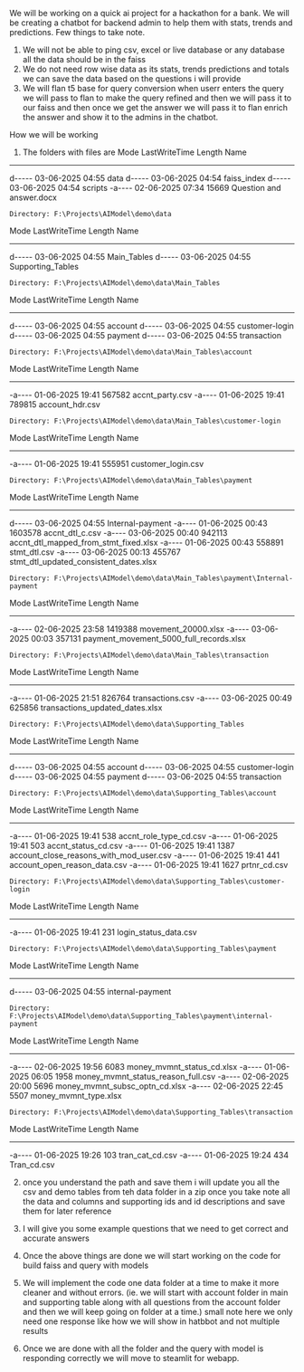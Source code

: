 We will be working on a quick ai project for a hackathon for a bank. We will be creating a chatbot for backend admin to help them with stats, trends and predictions. Few things to take note.

1. We will not be able to ping csv, excel or live database or any database all the data should be in the faiss 
2. We do not need row wise data as its stats, trends predictions and totals we can save the data based on the questions i will provide 
3. We will flan t5 base for query conversion when userr enters the query we will pass to flan to make the query refined and then we will pass it to our faiss and then once we get the answer we will pass it to flan enrich the answer and show it to the admins in the chatbot.

How we will be working 

1. The folders with files are 
Mode                 LastWriteTime         Length Name
----                 -------------         ------ ----
d-----        03-06-2025     04:55                data
d-----        03-06-2025     04:54                faiss_index
d-----        03-06-2025     04:54                scripts
-a----        02-06-2025     07:34          15669 Question and answer.docx


    Directory: F:\Projects\AIModel\demo\data


Mode                 LastWriteTime         Length Name
----                 -------------         ------ ----
d-----        03-06-2025     04:55                Main_Tables
d-----        03-06-2025     04:55                Supporting_Tables


    Directory: F:\Projects\AIModel\demo\data\Main_Tables


Mode                 LastWriteTime         Length Name
----                 -------------         ------ ----
d-----        03-06-2025     04:55                account
d-----        03-06-2025     04:55                customer-login
d-----        03-06-2025     04:55                payment
d-----        03-06-2025     04:55                transaction


    Directory: F:\Projects\AIModel\demo\data\Main_Tables\account


Mode                 LastWriteTime         Length Name
----                 -------------         ------ ----
-a----        01-06-2025     19:41         567582 accnt_party.csv
-a----        01-06-2025     19:41         789815 account_hdr.csv


    Directory: F:\Projects\AIModel\demo\data\Main_Tables\customer-login


Mode                 LastWriteTime         Length Name
----                 -------------         ------ ----
-a----        01-06-2025     19:41         555951 customer_login.csv


    Directory: F:\Projects\AIModel\demo\data\Main_Tables\payment


Mode                 LastWriteTime         Length Name
----                 -------------         ------ ----
d-----        03-06-2025     04:55                Internal-payment
-a----        01-06-2025     00:43        1603578 accnt_dtl_c.csv
-a----        03-06-2025     00:40         942113 accnt_dtl_mapped_from_stmt_fixed.xlsx
-a----        01-06-2025     00:43         558891 stmt_dtl.csv
-a----        03-06-2025     00:13         455767 stmt_dtl_updated_consistent_dates.xlsx


    Directory: F:\Projects\AIModel\demo\data\Main_Tables\payment\Internal-payment


Mode                 LastWriteTime         Length Name
----                 -------------         ------ ----
-a----        02-06-2025     23:58        1419388 movement_20000.xlsx
-a----        03-06-2025     00:03         357131 payment_movement_5000_full_records.xlsx


    Directory: F:\Projects\AIModel\demo\data\Main_Tables\transaction


Mode                 LastWriteTime         Length Name
----                 -------------         ------ ----
-a----        01-06-2025     21:51         826764 transactions.csv
-a----        03-06-2025     00:49         625856 transactions_updated_dates.xlsx


    Directory: F:\Projects\AIModel\demo\data\Supporting_Tables


Mode                 LastWriteTime         Length Name
----                 -------------         ------ ----
d-----        03-06-2025     04:55                account
d-----        03-06-2025     04:55                customer-login
d-----        03-06-2025     04:55                payment
d-----        03-06-2025     04:55                transaction


    Directory: F:\Projects\AIModel\demo\data\Supporting_Tables\account


Mode                 LastWriteTime         Length Name
----                 -------------         ------ ----
-a----        01-06-2025     19:41            538 accnt_role_type_cd.csv
-a----        01-06-2025     19:41            503 accnt_status_cd.csv
-a----        01-06-2025     19:41           1387 account_close_reasons_with_mod_user.csv
-a----        01-06-2025     19:41            441 account_open_reason_data.csv
-a----        01-06-2025     19:41           1627 prtnr_cd.csv


    Directory: F:\Projects\AIModel\demo\data\Supporting_Tables\customer-login


Mode                 LastWriteTime         Length Name
----                 -------------         ------ ----
-a----        01-06-2025     19:41            231 login_status_data.csv


    Directory: F:\Projects\AIModel\demo\data\Supporting_Tables\payment


Mode                 LastWriteTime         Length Name
----                 -------------         ------ ----
d-----        03-06-2025     04:55                internal-payment


    Directory: F:\Projects\AIModel\demo\data\Supporting_Tables\payment\internal-payment


Mode                 LastWriteTime         Length Name
----                 -------------         ------ ----
-a----        02-06-2025     19:56           6083 money_mvmnt_status_cd.xlsx
-a----        01-06-2025     06:05           1958 money_mvmnt_status_reason_full.csv
-a----        02-06-2025     20:00           5696 money_mvmnt_subsc_optn_cd.xlsx
-a----        02-06-2025     22:45           5507 money_mvmnt_type.xlsx


    Directory: F:\Projects\AIModel\demo\data\Supporting_Tables\transaction


Mode                 LastWriteTime         Length Name
----                 -------------         ------ ----
-a----        01-06-2025     19:26            103 tran_cat_cd.csv
-a----        01-06-2025     19:24            434 Tran_cd.csv

2. once you understand the path and save them i will update you all the csv and demo tables from teh data folder in a zip once you take note all the data and columns and supporting ids and id descriptions and save them for later reference

3. I will give you some example questions that we need to get correct and accurate answers

4. Once the above things are done we will start working on the code for build faiss and query with models 

5. We will implement the code one data folder at a time to make it more cleaner and without errors. (ie. we will start with account folder in main and supporting table along with all questions from the account folder and then we will keep going on folder at a time.) small note here we only need one response like how we will show in hatbbot and not multiple results 

6. Once we are done with all the folder and the query with model is responding correctly we will move to steamlit for webapp.



